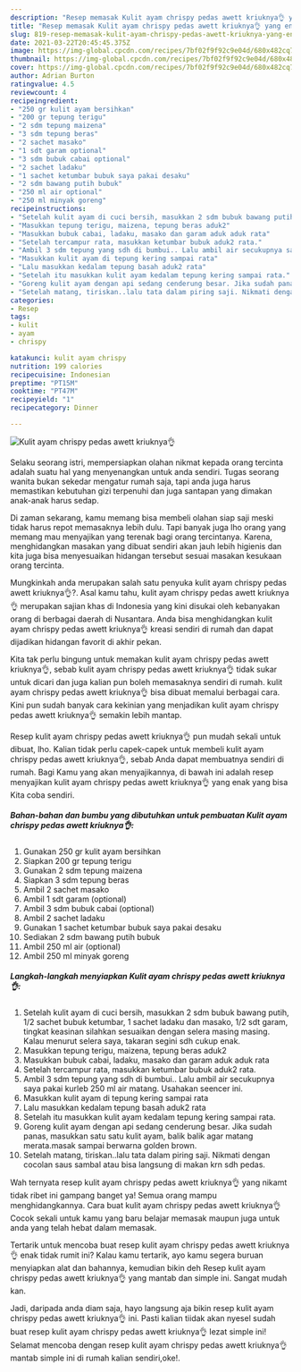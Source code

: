 ```yaml
---
description: "Resep memasak Kulit ayam chrispy pedas awett kriuknya👌 yang enak dan Mudah Dibuat"
title: "Resep memasak Kulit ayam chrispy pedas awett kriuknya👌 yang enak dan Mudah Dibuat"
slug: 819-resep-memasak-kulit-ayam-chrispy-pedas-awett-kriuknya-yang-enak-dan-mudah-dibuat
date: 2021-03-22T20:45:45.375Z
image: https://img-global.cpcdn.com/recipes/7bf02f9f92c9e04d/680x482cq70/kulit-ayam-chrispy-pedas-awett-kriuknya👌-foto-resep-utama.jpg
thumbnail: https://img-global.cpcdn.com/recipes/7bf02f9f92c9e04d/680x482cq70/kulit-ayam-chrispy-pedas-awett-kriuknya👌-foto-resep-utama.jpg
cover: https://img-global.cpcdn.com/recipes/7bf02f9f92c9e04d/680x482cq70/kulit-ayam-chrispy-pedas-awett-kriuknya👌-foto-resep-utama.jpg
author: Adrian Burton
ratingvalue: 4.5
reviewcount: 4
recipeingredient:
- "250 gr kulit ayam bersihkan"
- "200 gr tepung terigu"
- "2 sdm tepung maizena"
- "3 sdm tepung beras"
- "2 sachet masako"
- "1 sdt garam optional"
- "3 sdm bubuk cabai optional"
- "2 sachet ladaku"
- "1 sachet ketumbar bubuk saya pakai desaku"
- "2 sdm bawang putih bubuk"
- "250 ml air optional"
- "250 ml minyak goreng"
recipeinstructions:
- "Setelah kulit ayam di cuci bersih, masukkan 2 sdm bubuk bawang putih, 1/2 sachet bubuk ketumbar, 1 sachet ladaku dan masako, 1/2 sdt garam, tingkat keasinan silahkan sesuaikan dengan selera masing masing. Kalau menurut selera saya, takaran segini sdh cukup enak."
- "Masukkan tepung terigu, maizena, tepung beras aduk2"
- "Masukkan bubuk cabai, ladaku, masako dan garam aduk aduk rata"
- "Setelah tercampur rata, masukkan ketumbar bubuk aduk2 rata."
- "Ambil 3 sdm tepung yang sdh di bumbui.. Lalu ambil air secukupnya saya pakai kurleb 250 ml air matang. Usahakan seencer ini."
- "Masukkan kulit ayam di tepung kering sampai rata"
- "Lalu masukkan kedalam tepung basah aduk2 rata"
- "Setelah itu masukkan kulit ayam kedalam tepung kering sampai rata."
- "Goreng kulit ayam dengan api sedang cenderung besar. Jika sudah panas, masukkan satu satu kulit ayam, balik balik agar matang merata.masak sampai berwarna golden brown."
- "Setelah matang, tiriskan..lalu tata dalam piring saji. Nikmati dengan cocolan saus sambal atau bisa langsung di makan krn sdh pedas."
categories:
- Resep
tags:
- kulit
- ayam
- chrispy

katakunci: kulit ayam chrispy 
nutrition: 199 calories
recipecuisine: Indonesian
preptime: "PT15M"
cooktime: "PT47M"
recipeyield: "1"
recipecategory: Dinner

---
```



![Kulit ayam chrispy pedas awett kriuknya👌](https://img-global.cpcdn.com/recipes/7bf02f9f92c9e04d/680x482cq70/kulit-ayam-chrispy-pedas-awett-kriuknya👌-foto-resep-utama.jpg)

Selaku seorang istri, mempersiapkan olahan nikmat kepada orang tercinta adalah suatu hal yang menyenangkan untuk anda sendiri. Tugas seorang  wanita bukan sekedar mengatur rumah saja, tapi anda juga harus memastikan kebutuhan gizi terpenuhi dan juga santapan yang dimakan anak-anak harus sedap.

Di zaman  sekarang, kamu memang bisa membeli olahan siap saji meski tidak harus repot memasaknya lebih dulu. Tapi banyak juga lho orang yang memang mau menyajikan yang terenak bagi orang tercintanya. Karena, menghidangkan masakan yang dibuat sendiri akan jauh lebih higienis dan kita juga bisa menyesuaikan hidangan tersebut sesuai masakan kesukaan orang tercinta. 



Mungkinkah anda merupakan salah satu penyuka kulit ayam chrispy pedas awett kriuknya👌?. Asal kamu tahu, kulit ayam chrispy pedas awett kriuknya👌 merupakan sajian khas di Indonesia yang kini disukai oleh kebanyakan orang di berbagai daerah di Nusantara. Anda bisa menghidangkan kulit ayam chrispy pedas awett kriuknya👌 kreasi sendiri di rumah dan dapat dijadikan hidangan favorit di akhir pekan.

Kita tak perlu bingung untuk memakan kulit ayam chrispy pedas awett kriuknya👌, sebab kulit ayam chrispy pedas awett kriuknya👌 tidak sukar untuk dicari dan juga kalian pun boleh memasaknya sendiri di rumah. kulit ayam chrispy pedas awett kriuknya👌 bisa dibuat memalui berbagai cara. Kini pun sudah banyak cara kekinian yang menjadikan kulit ayam chrispy pedas awett kriuknya👌 semakin lebih mantap.

Resep kulit ayam chrispy pedas awett kriuknya👌 pun mudah sekali untuk dibuat, lho. Kalian tidak perlu capek-capek untuk membeli kulit ayam chrispy pedas awett kriuknya👌, sebab Anda dapat membuatnya sendiri di rumah. Bagi Kamu yang akan menyajikannya, di bawah ini adalah resep menyajikan kulit ayam chrispy pedas awett kriuknya👌 yang enak yang bisa Kita coba sendiri.

<!--inarticleads1-->

##### Bahan-bahan dan bumbu yang dibutuhkan untuk pembuatan Kulit ayam chrispy pedas awett kriuknya👌:

1. Gunakan 250 gr kulit ayam bersihkan
1. Siapkan 200 gr tepung terigu
1. Gunakan 2 sdm tepung maizena
1. Siapkan 3 sdm tepung beras
1. Ambil 2 sachet masako
1. Ambil 1 sdt garam (optional)
1. Ambil 3 sdm bubuk cabai (optional)
1. Ambil 2 sachet ladaku
1. Gunakan 1 sachet ketumbar bubuk saya pakai desaku
1. Sediakan 2 sdm bawang putih bubuk
1. Ambil 250 ml air (optional)
1. Ambil 250 ml minyak goreng




<!--inarticleads2-->

##### Langkah-langkah menyiapkan Kulit ayam chrispy pedas awett kriuknya👌:

1. Setelah kulit ayam di cuci bersih, masukkan 2 sdm bubuk bawang putih, 1/2 sachet bubuk ketumbar, 1 sachet ladaku dan masako, 1/2 sdt garam, tingkat keasinan silahkan sesuaikan dengan selera masing masing. Kalau menurut selera saya, takaran segini sdh cukup enak.
1. Masukkan tepung terigu, maizena, tepung beras aduk2
1. Masukkan bubuk cabai, ladaku, masako dan garam aduk aduk rata
1. Setelah tercampur rata, masukkan ketumbar bubuk aduk2 rata.
1. Ambil 3 sdm tepung yang sdh di bumbui.. Lalu ambil air secukupnya saya pakai kurleb 250 ml air matang. Usahakan seencer ini.
1. Masukkan kulit ayam di tepung kering sampai rata
1. Lalu masukkan kedalam tepung basah aduk2 rata
1. Setelah itu masukkan kulit ayam kedalam tepung kering sampai rata.
1. Goreng kulit ayam dengan api sedang cenderung besar. Jika sudah panas, masukkan satu satu kulit ayam, balik balik agar matang merata.masak sampai berwarna golden brown.
1. Setelah matang, tiriskan..lalu tata dalam piring saji. Nikmati dengan cocolan saus sambal atau bisa langsung di makan krn sdh pedas.




Wah ternyata resep kulit ayam chrispy pedas awett kriuknya👌 yang nikamt tidak ribet ini gampang banget ya! Semua orang mampu menghidangkannya. Cara buat kulit ayam chrispy pedas awett kriuknya👌 Cocok sekali untuk kamu yang baru belajar memasak maupun juga untuk anda yang telah hebat dalam memasak.

Tertarik untuk mencoba buat resep kulit ayam chrispy pedas awett kriuknya👌 enak tidak rumit ini? Kalau kamu tertarik, ayo kamu segera buruan menyiapkan alat dan bahannya, kemudian bikin deh Resep kulit ayam chrispy pedas awett kriuknya👌 yang mantab dan simple ini. Sangat mudah kan. 

Jadi, daripada anda diam saja, hayo langsung aja bikin resep kulit ayam chrispy pedas awett kriuknya👌 ini. Pasti kalian tiidak akan nyesel sudah buat resep kulit ayam chrispy pedas awett kriuknya👌 lezat simple ini! Selamat mencoba dengan resep kulit ayam chrispy pedas awett kriuknya👌 mantab simple ini di rumah kalian sendiri,oke!.

